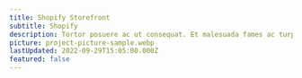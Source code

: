 ```yaml
---
title: Shopify Storefront
subtitle: Shopify
description: Tortor posuere ac ut consequat. Et malesuada fames ac turpis egestas sed. Accumsan lacus vel facilisis volutpat. Ac turpis egestas maecenas pharetra convallis posuere morbi. Blandit aliquam etiam erat velit. Libero id faucibus nisl tincidunt.
picture: project-picture-sample.webp
lastUpdated: 2022-09-29T15:05:00.000Z
featured: false
---
```

